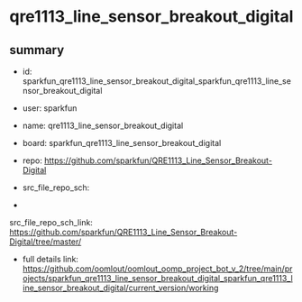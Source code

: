 # qre1113_line_sensor_breakout_digital
 
## summary 
* id: sparkfun_qre1113_line_sensor_breakout_digital_sparkfun_qre1113_line_sensor_breakout_digital
* user: sparkfun
* name: qre1113_line_sensor_breakout_digital
* board: sparkfun_qre1113_line_sensor_breakout_digital
* repo: https://github.com/sparkfun/QRE1113_Line_Sensor_Breakout-Digital



* src_file_repo_sch: 
*
 src_file_repo_sch_link: https://github.com/sparkfun/QRE1113_Line_Sensor_Breakout-Digital/tree/master/
* full details link: https://github.com/oomlout/oomlout_oomp_project_bot_v_2/tree/main/projects/sparkfun_qre1113_line_sensor_breakout_digital_sparkfun_qre1113_line_sensor_breakout_digital/current_version/working  






